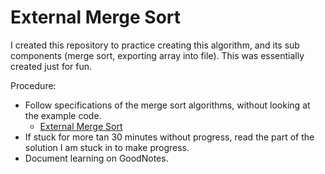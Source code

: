 # External Merge Sort

I created this repository to practice creating this algorithm, and its sub components (merge sort, exporting array into file). This was essentially created just for fun.

Procedure:
- Follow specifications of the merge sort algorithms, without looking at the example code.
  - [External Merge Sort](https://www.geeksforgeeks.org/external-sorting/)
- If stuck for more tan 30 minutes without progress, read the part of the solution I am stuck in to make progress.
- Document learning on GoodNotes.